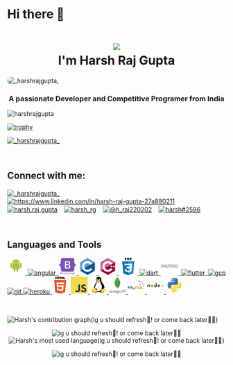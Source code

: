 # Hi there 👋
<!-- ![img](https://user-images.githubusercontent.com/85221003/148334487-56cd1ef4-0794-4687-9641-7367a73515b3.gif) -->
<h1 align="center"><img src="https://raw.githubusercontent.com/MartinHeinz/MartinHeinz/master/wave.gif"><br>I'm Harsh Raj Gupta </h1>
<img align="center" src="https://user-images.githubusercontent.com/85221003/148334487-56cd1ef4-0794-4687-9641-7367a73515b3.gif" alt="_harshrajgupta_" style="width: 100px; height: 50px; border-radius:25px"/>

<h3 align="center">A passionate Developer and Competitive Programer from India</h3>

<p align="left"> <img src="https://komarev.com/ghpvc/?username=harshrajgupta&label=Profile%20views&color=0e75b6&style=flat" alt="harshrajgupta" /> </p>

[![trophy](https://github-profile-trophy.vercel.app/?username=harshrajgupta&theme=onedark)](https://github.com/harshrajgupta)

<p align="left"> <a href="https://twitter.com/_harshrajgupta_" target="blank"><img src="https://img.shields.io/twitter/follow/_harshrajgupta_?logo=twitter&style=for-the-badge" alt="_harshrajgupta_" /></a> </p>
<br>

<h2 align="left">Connect with me:</h2>

<p align="justify">
  <a href="https://twitter.com/_harshrajgupta_" target="blank"><img align="center" src="https://raw.githubusercontent.com/rahuldkjain/github-profile-readme-generator/master/src/images/icons/Social/twitter.svg" alt="_harshrajgupta_" height="30" width="40" /></a>&nbsp;&nbsp;&nbsp;
  <a href="https://linkedin.com/in/https://www.linkedin.com/in/harsh-raj-gupta-27a880211" target="blank"><img align="center" src="https://raw.githubusercontent.com/rahuldkjain/github-profile-readme-generator/master/src/images/icons/Social/linked-in-alt.svg" alt="https://www.linkedin.com/in/harsh-raj-gupta-27a880211" height="30" width="40" /></a>&nbsp;&nbsp;&nbsp;
  <a href="https://instagram.com/_harshrajgupta_" target="blank"><img align="center" src="https://raw.githubusercontent.com/rahuldkjain/github-profile-readme-generator/master/src/images/icons/Social/instagram.svg" alt="harsh.raj.gupta" height="30" width="40" /></a>&nbsp;&nbsp;&nbsp;
  <a href="https://www.codechef.com/users/king_Harsh" target="blank"><img align="center" src="https://cdn.jsdelivr.net/npm/simple-icons@3.1.0/icons/codechef.svg" alt="harsh_rg" height="30" width="40" /></a>&nbsp;&nbsp;&nbsp;
  <a href="https://www.hackerrank.com/@h_raj220202" target="blank"><img align="center" src="https://raw.githubusercontent.com/rahuldkjain/github-profile-readme-generator/master/src/images/icons/Social/hackerrank.svg" alt="@h_raj220202" height="30" width="40" /></a>&nbsp;&nbsp;&nbsp;
  <a href="https://discord.gg/harsh#2596" target="blank"><img align="center" src="https://raw.githubusercontent.com/rahuldkjain/github-profile-readme-generator/master/src/images/icons/Social/discord.svg" alt="harsh#2596" height="30" width="40" /></a>
</p>
<br>
<h2 align="left">Languages and Tools</h2>
<p align="justify"> 
  <a href="https://developer.android.com" target="_blank" rel="noreferrer"> <img src="https://raw.githubusercontent.com/devicons/devicon/master/icons/android/android-original-wordmark.svg" alt="android" width="40" height="40"/> </a>
  <a href="https://angular.io" target="_blank" rel="noreferrer"> <img src="https://angular.io/assets/images/logos/angular/angular.svg" alt="angular" width="40" height="40"/> </a>
  <a href="https://getbootstrap.com" target="_blank" rel="noreferrer"> <img src="https://raw.githubusercontent.com/devicons/devicon/master/icons/bootstrap/bootstrap-plain-wordmark.svg" alt="bootstrap" width="40" height="40"/> </a>
  <a href="https://www.cprogramming.com/" target="_blank" rel="noreferrer"> <img src="https://raw.githubusercontent.com/devicons/devicon/master/icons/c/c-original.svg" alt="c" width="40" height="40"/> </a>
  <a href="https://www.w3schools.com/cpp/" target="_blank" rel="noreferrer"> <img src="https://raw.githubusercontent.com/devicons/devicon/master/icons/cplusplus/cplusplus-original.svg" alt="cplusplus" width="40" height="40"/> </a>
  <a href="https://www.w3schools.com/css/" target="_blank" rel="noreferrer"> <img src="https://raw.githubusercontent.com/devicons/devicon/master/icons/css3/css3-original-wordmark.svg" alt="css3" width="40" height="40"/> </a>
  <a href="https://dart.dev" target="_blank" rel="noreferrer"> <img src="https://www.vectorlogo.zone/logos/dartlang/dartlang-icon.svg" alt="dart" width="40" height="40"/> </a>
  <a href="https://expressjs.com" target="_blank" rel="noreferrer"> <img src="https://raw.githubusercontent.com/devicons/devicon/master/icons/express/express-original-wordmark.svg" alt="express" width="40" height="40"/> </a>
  <a href="https://flutter.dev" target="_blank" rel="noreferrer"> <img src="https://www.vectorlogo.zone/logos/flutterio/flutterio-icon.svg" alt="flutter" width="40" height="40"/> </a> 
  <a href="https://cloud.google.com" target="_blank" rel="noreferrer"> <img src="https://www.vectorlogo.zone/logos/google_cloud/google_cloud-icon.svg" alt="gcp" width="40" height="40"/> </a>
  <a href="https://git-scm.com/" target="_blank" rel="noreferrer"> <img src="https://www.vectorlogo.zone/logos/git-scm/git-scm-icon.svg" alt="git" width="40" height="40"/> </a> 
  <a href="https://heroku.com" target="_blank" rel="noreferrer"> <img src="https://www.vectorlogo.zone/logos/heroku/heroku-icon.svg" alt="heroku" width="40" height="40"/> </a>
  <a href="https://www.w3.org/html/" target="_blank" rel="noreferrer"> <img src="https://raw.githubusercontent.com/devicons/devicon/master/icons/html5/html5-original-wordmark.svg" alt="html5" width="40" height="40"/> </a>
  <a href="https://developer.mozilla.org/en-US/docs/Web/JavaScript" target="_blank" rel="noreferrer"> <img src="https://raw.githubusercontent.com/devicons/devicon/master/icons/javascript/javascript-original.svg" alt="javascript" width="40" height="40"/> </a>
  <a href="https://www.linux.org/" target="_blank" rel="noreferrer"> <img src="https://raw.githubusercontent.com/devicons/devicon/master/icons/linux/linux-original.svg" alt="linux" width="40" height="40"/> </a>
  <a href="https://www.mongodb.com/" target="_blank" rel="noreferrer"> <img src="https://raw.githubusercontent.com/devicons/devicon/master/icons/mongodb/mongodb-original-wordmark.svg" alt="mongodb" width="40" height="40"/> </a>
  <a href="https://www.mysql.com/" target="_blank" rel="noreferrer"> <img src="https://raw.githubusercontent.com/devicons/devicon/master/icons/mysql/mysql-original-wordmark.svg" alt="mysql" width="40" height="40"/> </a>
  <a href="https://nodejs.org" target="_blank" rel="noreferrer"> <img src="https://raw.githubusercontent.com/devicons/devicon/master/icons/nodejs/nodejs-original-wordmark.svg" alt="nodejs" width="40" height="40"/> </a>
  <a href="https://www.python.org" target="_blank" rel="noreferrer"> <img src="https://raw.githubusercontent.com/devicons/devicon/master/icons/python/python-original.svg" alt="python" width="40" height="40"/> </a>
</p>
<br><br>

<img src="https://activity-graph.herokuapp.com/graph?username=harshrajgupta&theme=react-dark" alt="Harsh's contribution graph(ig u should refresh🧐! or come back later🐱‍💻)">
<p align="center">
<img height="192px" width="600px" src="https://github-readme-streak-stats.herokuapp.com/?user=HarshRajGupta&theme=tokyonight" alt="ig u should refresh🧐! or come back later🐱‍💻" /><br>
<img alt="Harsh's most used language(ig u should refresh🧐! or come back later🐱‍💻)" src="https://github-readme-stats.vercel.app/api/top-langs/?username=HarshRajGupta&langs_count=8&count_private=true&layout=compact&theme=tokyonight&hide_border=true" height="192px" width="340px"/></a>
</p>
<p align="center"><img src="https://github-readme-stats.vercel.app/api?username=HarshRajGupta&show_icons=true&theme=radical" alt="ig u should refresh🧐! or come back later🐱‍💻" /></p>
